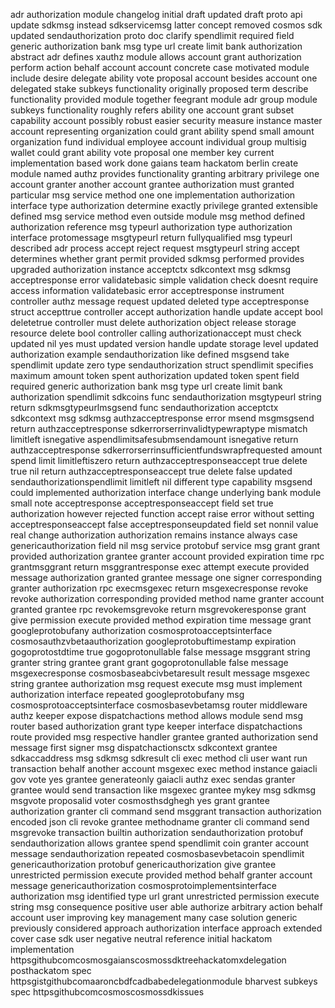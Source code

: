 adr authorization module changelog initial draft updated draft proto api update sdkmsg instead sdkservicemsg latter concept removed cosmos sdk updated sendauthorization proto doc clarify spendlimit required field generic authorization bank msg type url create limit bank authorization abstract adr defines xauthz module allows account grant authorization perform action behalf account account concrete case motivated module include desire delegate ability vote proposal account besides account one delegated stake subkeys functionality originally proposed term describe functionality provided module together feegrant module adr group module subkeys functionality roughly refers ability one account grant subset capability account possibly robust easier security measure instance master account representing organization could grant ability spend small amount organization fund individual employee account individual group multisig wallet could grant ability vote proposal one member key current implementation based work done gaians team hackatom berlin create module named authz provides functionality granting arbitrary privilege one account granter another account grantee authorization must granted particular msg service method one one implementation authorization interface type authorization determine exactly privilege granted extensible defined msg service method even outside module msg method defined authorization reference msg typeurl authorization type authorization interface protomessage msgtypeurl return fullyqualified msg typeurl described adr process accept reject request msgtypeurl string accept determines whether grant permit provided sdkmsg performed provides upgraded authorization instance acceptctx sdkcontext msg sdkmsg acceptresponse error validatebasic simple validation check doesnt require access information validatebasic error acceptresponse instrument controller authz message request updated deleted type acceptresponse struct accepttrue controller accept authorization handle update accept bool deletetrue controller must delete authorization object release storage resource delete bool controller calling authorizationaccept must check updated nil yes must updated version handle update storage level updated authorization example sendauthorization like defined msgsend take spendlimit update zero type sendauthorization struct spendlimit specifies maximum amount token spent authorization updated token spent field required generic authorization bank msg type url create limit bank authorization spendlimit sdkcoins func sendauthorization msgtypeurl string return sdkmsgtypeurlmsgsend func sendauthorization acceptctx sdkcontext msg sdkmsg authzacceptresponse error msend msgmsgsend return authzacceptresponse sdkerrorserrinvalidtypewraptype mismatch limitleft isnegative aspendlimitsafesubmsendamount isnegative return authzacceptresponse sdkerrorserrinsufficientfundswrapfrequested amount spend limit limitleftiszero return authzacceptresponseaccept true delete true nil return authzacceptresponseaccept true delete false updated sendauthorizationspendlimit limitleft nil different type capability msgsend could implemented authorization interface change underlying bank module small note acceptresponse acceptresponseaccept field set true authorization however rejected function accept raise error without setting acceptresponseaccept false acceptresponseupdated field set nonnil value real change authorization authorization remains instance always case genericauthorization field nil msg service protobuf service msg grant grant provided authorization grantee granter account provided expiration time rpc grantmsggrant return msggrantresponse exec attempt execute provided message authorization granted grantee message one signer corresponding granter authorization rpc execmsgexec return msgexecresponse revoke revoke authorization corresponding provided method name granter account granted grantee rpc revokemsgrevoke return msgrevokeresponse grant give permission execute provided method expiration time message grant googleprotobufany authorization cosmosprotoacceptsinterface cosmosauthzvbetaauthorization googleprotobuftimestamp expiration gogoprotostdtime true gogoprotonullable false message msggrant string granter string grantee grant grant gogoprotonullable false message msgexecresponse cosmosbaseabcivbetaresult result message msgexec string grantee authorization msg request execute msg must implement authorization interface repeated googleprotobufany msg cosmosprotoacceptsinterface cosmosbasevbetamsg router middleware authz keeper expose dispatchactions method allows module send msg router based authorization grant type keeper interface dispatchactions route provided msg respective handler grantee granted authorization send message first signer msg dispatchactionsctx sdkcontext grantee sdkaccaddress msg sdkmsg sdkresult cli exec method cli user want run transaction behalf another account msgexec exec method instance gaiacli gov vote yes grantee generateonly gaiacli authz exec sendas granter grantee would send transaction like msgexec grantee mykey msg sdkmsg msgvote proposalid voter cosmosthsdghegh yes grant grantee authorization granter cli command send msggrant transaction authorization encoded json cli revoke grantee methodname granter cli command send msgrevoke transaction builtin authorization sendauthorization protobuf sendauthorization allows grantee spend spendlimit coin granter account message sendauthorization repeated cosmosbasevbetacoin spendlimit genericauthorization protobuf genericauthorization give grantee unrestricted permission execute provided method behalf granter account message genericauthorization cosmosprotoimplementsinterface authorization msg identified type url grant unrestricted permission execute string msg consequence positive user able authorize arbitrary action behalf account user improving key management many case solution generic previously considered approach authorization interface approach extended cover case sdk user negative neutral reference initial hackatom implementation httpsgithubcomcosmosgaianscosmossdktreehackatomxdelegation posthackatom spec httpsgistgithubcomaaroncbdfcadbabedelegationmodule bharvest subkeys spec httpsgithubcomcosmoscosmossdkissues